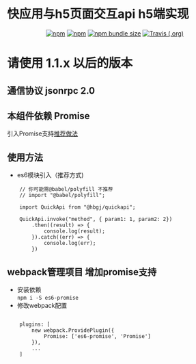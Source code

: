 # 快应用与h5页面交互api h5端实现  

<p align="center">
    <a href="https://www.npmjs.com/package/@hbgj/quickapi"><img alt="npm" src="https://img.shields.io/npm/v/@hbgj/quickapi.svg"></a>
    <a href="https://www.npmjs.com/package/@hbgj/quickapi"><img alt="npm" src="https://img.shields.io/npm/dt/@hbgj/quickapi.svg?style=flat-square"></a>
    <a href="https://www.npmjs.com/package/@hbgj/quickapi"><img alt="npm bundle size" src="https://img.shields.io/bundlephobia/minzip/@hbgj/quickapi.svg?style=flat-square"></a>
    <a href="https://travis-ci.org/huoli-front/hbgj-components"><img alt="Travis (.org)" src="https://img.shields.io/travis/huoli-front/hbgj-components.svg?style=flat-square"></a>
</p>  

# 请使用 1.1.x 以后的版本
## 通信协议 jsonrpc 2.0
## 本组件依赖 Promise 
引入Promise支持<a href="#webpack-promise">推荐做法</a>

## 使用方法
* es6模块引入（推荐方式)
```ecmascript 6
    // 你可能需@babel/polyfill 不推荐
    // import "@babel/polyfill";
    
    import QuickApi from "@hbgj/quickapi";

    QuickApi.invoke("method", { param1: 1, param2: 2})
        .then((result) => {
            console.log(result);
        }).catch((err) => {
            console.log(err);   
        })
```
  
  
## webpack管理项目 增加promise支持
<a name="webpack-promise"></a>

* 安装依赖  
` npm i -S es6-promise `
* 修改webpack配置
```ecmascript 6

    plugins: [
        new webpack.ProvidePlugin({
            Promise: ['es6-promise', 'Promise']
        }),
        ...
    ]
```
